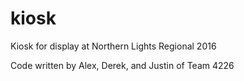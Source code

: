 # kiosk
Kiosk for display at Northern Lights Regional 2016

Code written by Alex, Derek, and Justin of Team 4226
